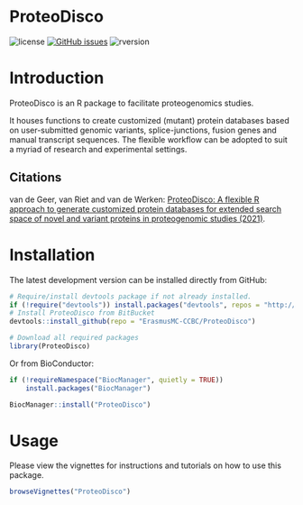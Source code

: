 # ProteoDisco

![license](https://img.shields.io/badge/license-GPL--3-blue.svg) [![GitHub issues](https://img.shields.io/github/issues/ErasmusMC-CCBC/ProteoDisco.svg)]() ![rversion](https://img.shields.io/badge/R%20version-%3E4.1.0-lightgrey.svg)

# Introduction

ProteoDisco is an R package to facilitate proteogenomics studies. 

It houses functions to create customized (mutant) protein databases based on user-submitted genomic variants, splice-junctions, fusion genes and manual transcript sequences.
The flexible workflow can be adopted to suit a myriad of research and experimental settings.

## Citations

van de Geer, van Riet and van de Werken: [ProteoDisco: A flexible R approach to generate customized protein databases for extended search space of novel and variant proteins in proteogenomic studies (2021)](https://www.biorxiv.org/content/10.1101/2021.09.17.460755v1).


# Installation

The latest development version can be installed directly from GitHub:

```R
# Require/install devtools package if not already installed.
if (!require("devtools")) install.packages("devtools", repos = "http://cran.r-project.org")
# Install ProteoDisco from BitBucket
devtools::install_github(repo = "ErasmusMC-CCBC/ProteoDisco")

# Download all required packages
library(ProteoDisco)
```

Or from BioConductor:
```R
if (!requireNamespace("BiocManager", quietly = TRUE))
    install.packages("BiocManager")

BiocManager::install("ProteoDisco")
```

# Usage

Please view the vignettes for instructions and tutorials on how to use this package.

```R
browseVignettes("ProteoDisco")
```
